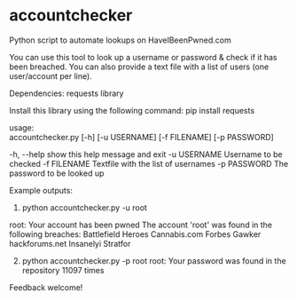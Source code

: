 # accountchecker
Python script to automate lookups on HaveIBeenPwned.com

You can use this tool to look up a username or password & check if it has been breached. You can also provide a text file with a list of users (one user/account per line).

Dependencies:
requests library

Install this library using the following command:
pip install requests

usage:  
accountchecker.py [-h] [-u USERNAME] [-f FILENAME] [-p PASSWORD]

-h, --help   show this help message and exit
-u USERNAME  Username to be checked
-f FILENAME  Textfile with the list of usernames
-p PASSWORD  The password to be looked up

Example outputs:
1. python accountchecker.py -u root

root: Your account has been pwned
The account 'root' was found in the following breaches:
Battlefield Heroes
Cannabis.com
Forbes
Gawker
hackforums.net
Insanelyi
Stratfor

2. python accountchecker.py -p root
root: Your password was found in the repository 11097 times


Feedback welcome!
